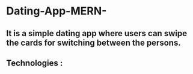 # Dating-App-MERN-

## It is a simple dating app where users can swipe the cards for switching between the persons.

## Technologies :

